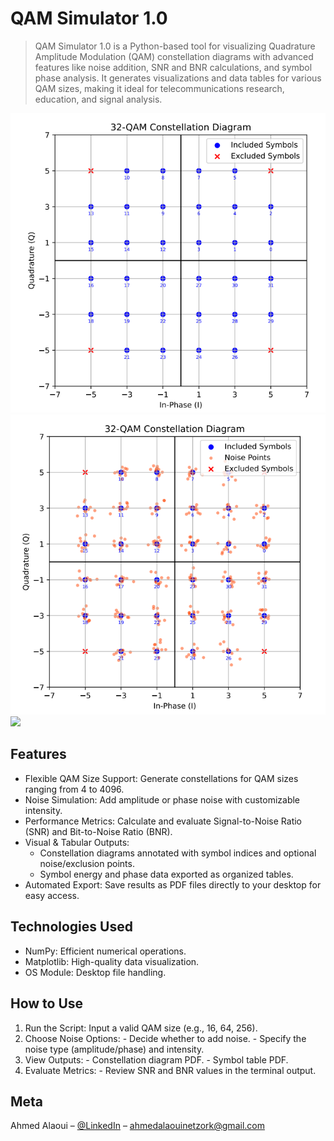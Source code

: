 # QAM Simulator 1.0
> QAM Simulator 1.0 is a Python-based tool for visualizing Quadrature Amplitude Modulation (QAM) constellation diagrams with advanced features like noise addition, SNR and BNR calculations, and symbol phase analysis. It generates visualizations and data tables for various QAM sizes, making it ideal for telecommunications research, education, and signal analysis.


![](32-QAM(NoNoise).png)
![](32-QAM(AmplitudeNoise).png)
![](32-QAM(PhaseNoise).png)

## Features

- Flexible QAM Size Support: Generate constellations for QAM sizes ranging from 4 to 4096.
- Noise Simulation: Add amplitude or phase noise with customizable intensity.
- Performance Metrics: Calculate and evaluate Signal-to-Noise Ratio (SNR) and Bit-to-Noise Ratio (BNR).
- Visual & Tabular Outputs:
   + Constellation diagrams annotated with symbol indices and optional noise/exclusion points.
   + Symbol energy and phase data exported as organized tables.
- Automated Export: Save results as PDF files directly to your desktop for easy access.

## Technologies Used

- NumPy: Efficient numerical operations.
- Matplotlib: High-quality data visualization.
- OS Module: Desktop file handling.

## How to Use

1. Run the Script: Input a valid QAM size (e.g., 16, 64, 256).
2. Choose Noise Options:
        - Decide whether to add noise.
        - Specify the noise type (amplitude/phase) and intensity.
3. View Outputs:
        - Constellation diagram PDF.
        - Symbol table PDF.
4. Evaluate Metrics:
        - Review SNR and BNR values in the terminal output.


## Meta

Ahmed Alaoui – [@LinkedIn](www.linkedin.com/in/ahmed-alaoui1) – ahmedalaouinetzork@gmail.com



